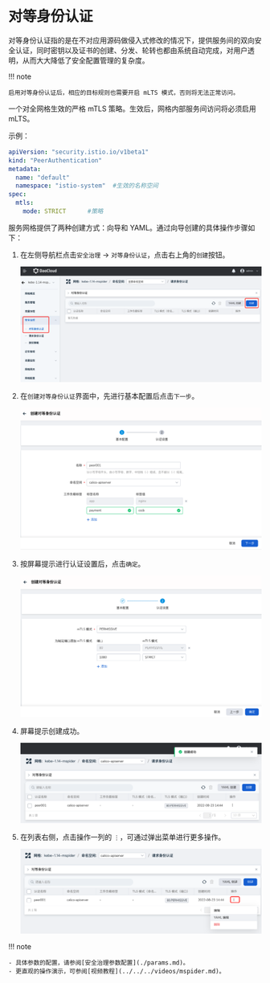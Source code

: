 # 对等身份认证

对等身份认证指的是在不对应用源码做侵入式修改的情况下，提供服务间的双向安全认证，同时密钥以及证书的创建、分发、轮转也都由系统自动完成，对用户透明，从而大大降低了安全配置管理的复杂度。

!!! note

    启用对等身份认证后，相应的目标规则也需要开启 mLTS 模式，否则将无法正常访问。

一个对全网格生效的严格 mTLS 策略。生效后，网格内部服务间访问将必须启用 mLTS。

示例：

```yaml
apiVersion: "security.istio.io/v1beta1"
kind: "PeerAuthentication"
metadata:
  name: "default"
  namespace: "istio-system"  #生效的名称空间
spec:
  mtls:
    mode: STRICT      #策略 
```

服务网格提供了两种创建方式：向导和 YAML。通过向导创建的具体操作步骤如下：

1. 在左侧导航栏点击`安全治理` -> `对等身份认证`，点击右上角的`创建`按钮。

    ![创建](../../images/peer01.png)

2. 在`创建对等身份认证`界面中，先进行基本配置后点击`下一步`。

    ![创建](../../images/peer02.png)

3. 按屏幕提示进行认证设置后，点击`确定`。

    ![创建](../../images/peer03.png)

4. 屏幕提示创建成功。

    ![创建](../../images/peer04.png)

5. 在列表右侧，点击操作一列的 `⋮`，可通过弹出菜单进行更多操作。

    ![创建](../../images/peer05.png)

!!! note

    - 具体参数的配置，请参阅[安全治理参数配置](./params.md)。
    - 更直观的操作演示，可参阅[视频教程](../../../videos/mspider.md)。
